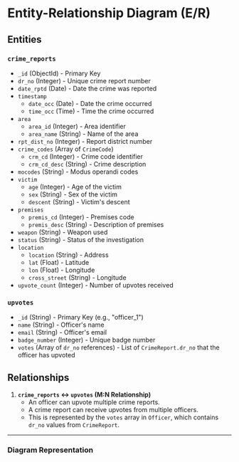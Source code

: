 # Entity-Relationship Diagram (E/R)

## Entities

### `crime_reports`
- `_id` (ObjectId) - Primary Key
- `dr_no` (Integer) - Unique crime report number
- `date_rptd` (Date) - Date the crime was reported
- `timestamp`
  - `date_occ` (Date) - Date the crime occurred
  - `time_occ` (Time) - Time the crime occurred
- `area`
  - `area_id` (Integer) - Area identifier
  - `area_name` (String) - Name of the area
- `rpt_dist_no` (Integer) - Report district number
- `crime_codes` (Array of `CrimeCode`)
  - `crm_cd` (Integer) - Crime code identifier
  - `crm_cd_desc` (String) - Crime description
- `mocodes` (String) - Modus operandi codes
- `victim`
  - `age` (Integer) - Age of the victim
  - `sex` (String) - Sex of the victim
  - `descent` (String) - Victim's descent
- `premises`
  - `premis_cd` (Integer) - Premises code
  - `premis_desc` (String) - Description of premises
- `weapon` (String) - Weapon used
- `status` (String) - Status of the investigation
- `location`
  - `location` (String) - Address
  - `lat` (Float) - Latitude
  - `lon` (Float) - Longitude
  - `cross_street` (String) - Longitude
- `upvote_count` (Integer) - Number of upvotes received

### `upvotes`
- `_id` (String) - Primary Key (e.g., "officer_1")
- `name` (String) - Officer's name
- `email` (String) - Officer's email
- `badge_number` (Integer) - Unique badge number
- `votes` (Array of `dr_no` references) - List of `CrimeReport.dr_no` that the officer has upvoted

## Relationships

1. **`crime_reports` ↔ `upvotes` (M:N Relationship)**
   - An officer can upvote multiple crime reports.
   - A crime report can receive upvotes from multiple officers.
   - This is represented by the `votes` array in `Officer`, which contains `dr_no` values from `CrimeReport`.

---

### Diagram Representation

